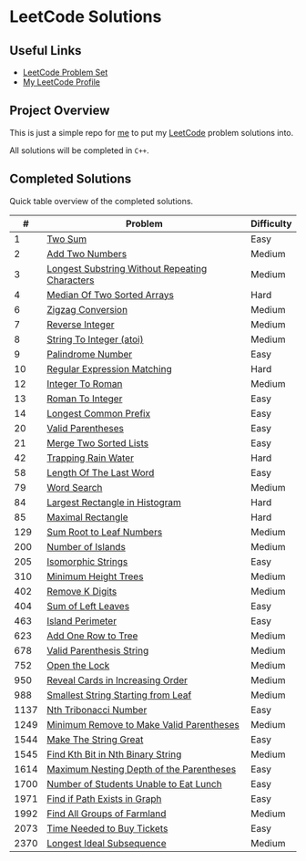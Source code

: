 # LeetCode Solutions

## Useful Links

- [LeetCode Problem Set](https://leetcode.com/problemset/)
- [My LeetCode Profile](https://leetcode.com/Jawdan)

## Project Overview

This is just a simple repo for [me](https://leetcode.com/Jawdan) to put my [LeetCode](https://leetcode.com/problemset/) problem solutions into.

All solutions will be completed in `C++`.

## Completed Solutions

Quick table overview of the completed solutions.

| #    | Problem                                                                                                         | Difficulty |
| ---- | --------------------------------------------------------------------------------------------------------------- | ---------- |
| 1    | [Two Sum](Solutions/0001.TwoSum.cpp)                                                                            | Easy       |
| 2    | [Add Two Numbers](Solutions/0002.AddTwoNumbers.cpp)                                                             | Medium     |
| 3    | [Longest Substring Without Repeating Characters](Solutions/0003.LongestSubstringWithoutRepeatingCharacters.cpp) | Medium     |
| 4    | [Median Of Two Sorted Arrays](Solutions/0004.MedianOfTwoSortedArrays.cpp)                                       | Hard       |
| 6    | [Zigzag Conversion](Solutions/0006.ZigzagConversion.cpp)                                                        | Medium     |
| 7    | [Reverse Integer](Solutions/0007.ReverseInteger.cpp)                                                            | Medium     |
| 8    | [String To Integer (atoi)](Solutions/0008.StringToIntegerAtoi.cpp)                                              | Medium     |
| 9    | [Palindrome Number](Solutions/0009.PalindromeNumber.cpp)                                                        | Easy       |
| 10   | [Regular Expression Matching](Solutions/0010.RegularExpressionMatching.cpp)                                     | Hard       |
| 12   | [Integer To Roman](Solutions/0012.IntegerToRoman.cpp)                                                           | Medium     |
| 13   | [Roman To Integer](Solutions/0013.RomanToInteger.cpp)                                                           | Easy       |
| 14   | [Longest Common Prefix](Solutions/0014.LongestCommonPrefix.cpp)                                                 | Easy       |
| 20   | [Valid Parentheses](Solutions/0020.ValidParentheses.cpp)                                                        | Easy       |
| 21   | [Merge Two Sorted Lists](Solutions/0021.MergeTwoSortedLists.cpp)                                                | Easy       |
| 42   | [Trapping Rain Water](Solutions/0042.TrappingRainWater.cpp)                                                     | Hard       |
| 58   | [Length Of The Last Word](Solutions/0058.LengthOfTheLastWord.cpp)                                               | Easy       |
| 79   | [Word Search](Solutions/0079.WordSearch.cpp)                                                                    | Medium     |
| 84   | [Largest Rectangle in Histogram](Solutions/0084.LargestRectangleInHistogram.cpp)                                | Hard       |
| 85   | [Maximal Rectangle](Solutions/0085.MaximalRectangle.cpp)                                                        | Hard       |
| 129  | [Sum Root to Leaf Numbers](Solutions/0129.SumRootToLeafNumbers.cpp)                                             | Medium     |
| 200  | [Number of Islands](Solutions/0200.NumberOfIslands.cpp)                                                         | Medium     |
| 205  | [Isomorphic Strings](Solutions/0205.IsomorphicStrings.cpp)                                                      | Easy       |
| 310  | [Minimum Height Trees](Solutions/0310.MinimumHeightTrees.cpp)                                                   | Medium     |
| 402  | [Remove K Digits](Solutions/0402.RemoveKDigits.cpp)                                                             | Medium     |
| 404  | [Sum of Left Leaves](Solutions/0404.SumOfLeftLeaves.cpp)                                                        | Easy       |
| 463  | [Island Perimeter](Solutions/0463.IslandPerimeter.cpp)                                                          | Easy       |
| 623  | [Add One Row to Tree](Solutions/0623.AddOneRowToTree.cpp)                                                       | Medium     |
| 678  | [Valid Parenthesis String](Solutions/0678.ValidParenthesisString.cpp)                                           | Medium     |
| 752  | [Open the Lock](Solutions/0752.OpenTheLock.cpp)                                                                 | Medium     |
| 950  | [Reveal Cards in Increasing Order](Solutions/0950.RevealCardsInIncreasingOrder.cpp)                             | Medium     |
| 988  | [Smallest String Starting from Leaf](Solutions/0988.SmallestStringStartingFromLeaf.cpp)                         | Medium     |
| 1137 | [Nth Tribonacci Number](Solutions/1137.NthTribonacciNumber.cpp)                                                 | Easy       |
| 1249 | [Minimum Remove to Make Valid Parentheses](Solutions/1249.MinimumRemoveToMakeValidParentheses.cpp)              | Medium     |
| 1544 | [Make The String Great](Solutions/1544.MakeTheStringGreat.cpp)                                                  | Easy       |
| 1545 | [Find Kth Bit in Nth Binary String](Solutions/1545.FindKthBitInNthBinaryString.cpp)                             | Medium     |
| 1614 | [Maximum Nesting Depth of the Parentheses](Solutions/1614.MaximumNestingDepthOfTheParentheses.cpp)              | Easy       |
| 1700 | [Number of Students Unable to Eat Lunch](Solutions/1700.NumberOfStudentsUnableToEatLunch.cpp)                   | Easy       |
| 1971 | [Find if Path Exists in Graph](Solutions/1971.FindIfPathExistsInGraph.cpp)                                      | Easy       |
| 1992 | [Find All Groups of Farmland](Solutions/1992.FindAllGroupsOfFarmland.cpp)                                       | Medium     |
| 2073 | [Time Needed to Buy Tickets](Solutions/2073.TimeNeededToBuyTickets.cpp)                                         | Easy       |
| 2370 | [Longest Ideal Subsequence](Solutions/2370.LongestIdealSubsequence.cpp)                                         | Medium     |
